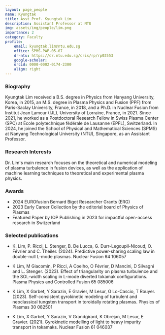 ```yaml
---
layout: page_people
name: Kyungtak
title: Asst Prof. Kyungtak Lim
description: Assistant Professor at NTU
img: assets/img/people/lim.png
importance: 2
category: Faculty
profile:
    email: kyungtak.lim@ntu.edu.sg
    office: SPMS-PAP-05-07
    dr-ntu: https://dr.ntu.edu.sg/cris/rp/rp02553
    google-scholar: 
    orcid: 0000-0002-0174-2300
    align: right
---
```


### Biography
Kyungtak Lim received a B.S. degree in Physics from Hanyang University, Korea, in 2015, an M.S. degree in Plasma Physics and Fusion (PPF) from Paris-Saclay University, France, in 2018, and a Ph.D. in Nuclear Fusion from Institut Jean Lamour (IJL), University of Lorraine, France, in 2021. Since 2021, he worked as a Postdoctoral Research Fellow in Swiss Plasma Center (SPC) at École polytechnique fédérale de Lausanne (EPFL), Switzerland. In 2024, he joined the School of Physical and Mathematical Sciences (SPMS) at Nanyang Technological University (NTU), Singapore, as an Assistant Professor.

### Research Interests
Dr. Lim's main research focuses on the theoretical and numerical modeling of plasma turbulence in fusion devices, as well as the application of machine learning techniques to theoretical and experimental plasma physics.

### Awards
- 2024 EUROfusion Bernard Bigot Researcher Grants (ERG)
- 2023 Early Career Collection by the editorial board of Physics of Plasmas
- Featured Paper by IOP Publishing in 2023 for impactful open-access research in Switzerland

### Selected publications
- K. Lim, P. Ricci, L. Stenger, B. De Lucca, G. Durr-Legoupil-Nicoud, O. Février and C. Theiler. (2024). Predictive power-sharing scaling law in double-null L-mode plasmas. Nuclear Fusion 64 106057

- K Lim, M Giacomin, P Ricci, A Coelho, O Février, D Mancini, D Silvagni and L. Stenger. (2023). Effect of triangularity on plasma turbulence and the SOL-width scaling in L-mode diverted tokamak configurations. Plasma Physics and Controlled Fusion 65 085006

- K Lim, X Garbet, Y Sarazin, E Gravier, M Lesur, G Lo-Cascio, T Rouyer. (2023). Self-consistent gyrokinetic modeling of turbulent and neoclassical tungsten transport in toroidally rotating plasmas. Physics of Plasmas 30 082501

- K Lim, X Garbet, Y Sarazin, V Grandgirard, K Obrejan, M Lesur, E Gravier. (2021). Gyrokinetic modelling of light to heavy impurity transport in tokamaks. Nuclear Fusion 61 046037